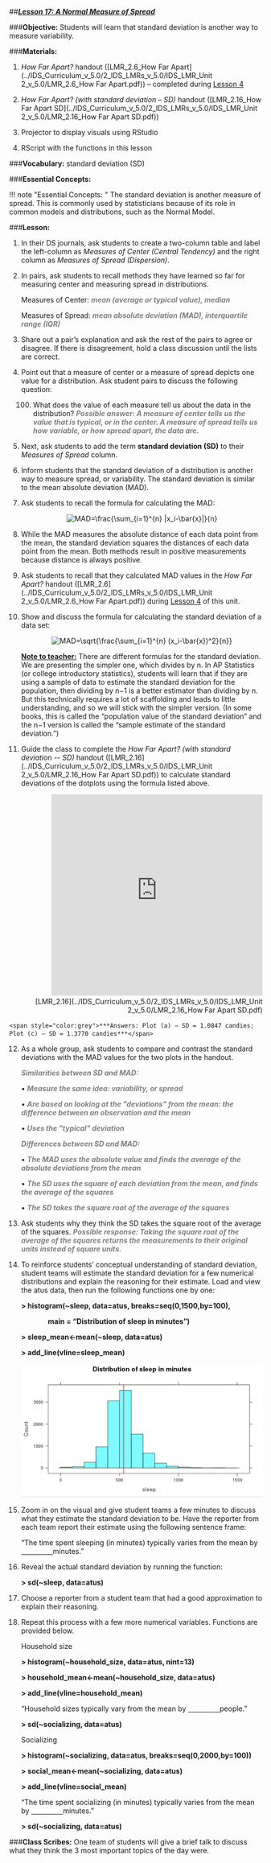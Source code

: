 ##***<u>Lesson 17: A Normal Measure of Spread</u>***

###**Objective:**
Students will learn that standard deviation is another way to measure variability.

###**Materials:**
1. *How Far Apart?* handout ([LMR_2.6_How Far Apart](../IDS_Curriculum_v_5.0/2_IDS_LMRs_v_5.0/IDS_LMR_Unit 2_v_5.0/LMR_2.6_How Far Apart.pdf)) – completed during [Lesson 4](lesson4.md)

2. *How Far Apart? (with standard deviation – SD)* handout ([LMR_2.16_How Far Apart SD](../IDS_Curriculum_v_5.0/2_IDS_LMRs_v_5.0/IDS_LMR_Unit 2_v_5.0/LMR_2.16_How Far Apart SD.pdf))

3. Projector to display visuals using RStudio

4. RScript with the functions in this lesson

###**Vocabulary:**
standard deviation (SD)

###**Essential Concepts:**

!!! note "Essential Concepts: "
    The standard deviation is another measure of spread. This is commonly used by
    statisticians because of its role in common models and distributions, such as the Normal Model.

###**Lesson:**
1. In their DS journals, ask students to create a two-column table and label the left-column as
*Measures of Center (Central Tendency)* and the right column as *Measures of Spread
(Dispersion)*.

2. In pairs, ask students to recall methods they have learned so far for measuring center and
measuring spread in distributions.

    Measures of Center: <span style="color:grey">***mean (average or typical value), median***</span>

    Measures of Spread: <span style="color:grey">***mean absolute deviation (MAD), interquartile range (IQR)***</span>

3. Share out a pair’s explanation and ask the rest of the pairs to agree or disagree. If there is
disagreement, hold a class discussion until the lists are correct.

4. Point out that a measure of center or a measure of spread depicts one value for a distribution.
Ask student pairs to discuss the following question:

    100. What does the value of each measure tell us about the data in the distribution? <span style="color:grey">***Possible
    answer: A measure of center tells us the value that is typical, or in the center. A
    measure of spread tells us how variable, or how spread apart, the data are.***</span>

5. Next, ask students to add the term **standard deviation (SD)** to their *Measures of Spread* column.

6. Inform students that the standard deviation of a distribution is another way to measure spread, or
variability. The standard deviation is similar to the mean absolute deviation (MAD).

7. Ask students to recall the formula for calculating the MAD:

    <center><img src="https://latex.codecogs.com/gif.latex?MAD=\frac{\sum_{i=1}^{n}&space;|x_i-\bar{x}|}{n}" title="MAD=\frac{\sum_{i=1}^{n} |x_i-\bar{x}|}{n}" /></center>

8. While the MAD measures the absolute distance of each data point from the mean, the standard
deviation squares the distances of each data point from the mean. Both methods result in positive
measurements because distance is always positive.

9. Ask students to recall that they calculated MAD values in the *How Far Apart?* handout ([LMR_2.6](../IDS_Curriculum_v_5.0/2_IDS_LMRs_v_5.0/IDS_LMR_Unit 2_v_5.0/LMR_2.6_How Far Apart.pdf))
during [Lesson 4](lesson4.md) of this unit.

10. Show and discuss the formula for calculating the standard deviation of a data set:

    <center><img src="https://latex.codecogs.com/gif.latex?MAD=\sqrt{\frac{\sum_{i=1}^{n}&space;(x_i-\bar{x})^2}{n}}" title="MAD=\sqrt{\frac{\sum_{i=1}^{n} (x_i-\bar{x})^2}{n}}" /></center>

    **<u>Note to teacher:</u>** There are different formulas for the standard deviation. We are presenting the
    simpler one, which divides by n. In AP Statistics (or college introductory statistics), students will
    learn that if they are using a sample of data to estimate the standard deviation for the population,
    then dividing by n−1 is a better estimator than dividing by n. But this technically requires a lot of
    scaffolding and leads to little understanding, and so we will stick with the simpler version. (In
    some books, this is called the “population value of the standard deviation” and the n−1 version
    is called the “sample estimate of the standard deviation.”)

11. Guide the class to complete the *How Far Apart? (with standard deviation -- SD)* handout
([LMR_2.16](../IDS_Curriculum_v_5.0/2_IDS_LMRs_v_5.0/IDS_LMR_Unit 2_v_5.0/LMR_2.16_How Far Apart SD.pdf)) to calculate standard deviations of the dotplots using the formula listed above.
<div align="right"><iframe src="https://docs.google.com/viewerng/viewer?url=https://stemc.idsucla.org/IDS_Curriculum_v_5.0_preview/2_IDS_LMRs_v_5.0/IDS_LMR_Unit 2_v_5.0/LMR_2.16_How Far Apart SD.pdf&embedded=true" style=" width:420px;height:400px;" frameborder="0"></iframe><br>[LMR_2.16](../IDS_Curriculum_v_5.0/2_IDS_LMRs_v_5.0/IDS_LMR_Unit 2_v_5.0/LMR_2.16_How Far Apart SD.pdf)</div>

    <span style="color:grey">***Answers: Plot (a) – SD = 1.0847 candies; Plot (c) – SD = 1.3770 candies***</span>

12. As a whole group, ask students to compare and contrast the standard deviations with the MAD
values for the two plots in the handout.

    <span style="color:grey">***Similarities between SD and MAD:***</span>

    • <span style="color:grey">***Measure the same idea: variability, or spread***</span>

    • <span style="color:grey">***Are based on looking at the "deviations" from the mean: the difference
    between an observation and the mean***</span>

    • <span style="color:grey">***Uses the "typical" deviation***</span>

    <span style="color:grey">***Differences between SD and MAD:***</span>

    • <span style="color:grey">***The MAD uses the absolute value and finds the average of the absolute
    deviations from the mean***</span>

    • <span style="color:grey">***The SD uses the square of each deviation from the mean, and finds the
    average of the squares***</span>

    • <span style="color:grey">***The SD takes the square root of the average of the squares***</span>

13. Ask students why they think the SD takes the square root of the average of the squares.
    <span style="color:grey">***Possible response: Taking the square root of the average of the squares returns the
    measurements to their original units instead of square units.***</span>

14. To reinforce students’ conceptual understanding of standard deviation, student teams will
estimate the standard deviation for a few numerical distributions and explain the reasoning for
their estimate. Load and view the atus data, then run the following functions one by one:

    **> histogram(~sleep, data=atus, breaks=seq(0,1500,by=100),**

    **&nbsp;&nbsp;&nbsp;&nbsp;&nbsp;&nbsp;&nbsp;&nbsp;&nbsp;&nbsp;&nbsp;&nbsp;&nbsp;&nbsp;&nbsp;&nbsp;main = “Distribution of sleep in minutes”)**

    **> sleep_mean<-mean(~sleep, data=atus)**

    **> add_line(vline=sleep_mean)**

    <img src="../../img/21714.png" />

15. Zoom in on the visual and give student teams a few minutes to discuss what they estimate the
standard deviation to be. Have the reporter from each team report their estimate using the
following sentence frame:

    “The time spent sleeping (in minutes) typically varies from the mean by <u>&nbsp;&nbsp;&nbsp;&nbsp;</u><u>&nbsp;&nbsp;&nbsp;&nbsp;</u><u>&nbsp;&nbsp;&nbsp;&nbsp;</u><u>&nbsp;&nbsp;&nbsp;&nbsp;</u>minutes.”

16. Reveal the actual standard deviation by running the function:

    **> sd(~sleep, data=atus)**

17. Choose a reporter from a student team that had a good approximation to explain their reasoning.

18. Repeat this process with a few more numerical variables. Functions are provided below.

    Household size

    **> histogram(~household_size, data=atus, nint=13)**

    **> household_mean<-mean(~household_size, data=atus)**

    **> add_line(vline=household_mean)**

    “Household sizes typically vary from the mean by <u>&nbsp;&nbsp;&nbsp;&nbsp;</u><u>&nbsp;&nbsp;&nbsp;&nbsp;</u><u>&nbsp;&nbsp;&nbsp;&nbsp;</u><u>&nbsp;&nbsp;&nbsp;&nbsp;</u>people.”

    **> sd(~socializing, data=atus)**

    Socializing

    **> histogram(~socializing, data=atus, breaks=seq(0,2000,by=100))**

    **> social_mean<-mean(~socializing, data=atus)**

    **> add_line(vline=social_mean)**

    “The time spent socializing (in minutes) typically varies from the mean by
    <u>&nbsp;&nbsp;&nbsp;&nbsp;</u><u>&nbsp;&nbsp;&nbsp;&nbsp;</u><u>&nbsp;&nbsp;&nbsp;&nbsp;</u><u>&nbsp;&nbsp;&nbsp;&nbsp;</u>minutes.”
    
    **> sd(~socializing, data=atus)**

###**Class Scribes:**
One team of students will give a brief talk to discuss what they think the 3 most important topics of the
day were.